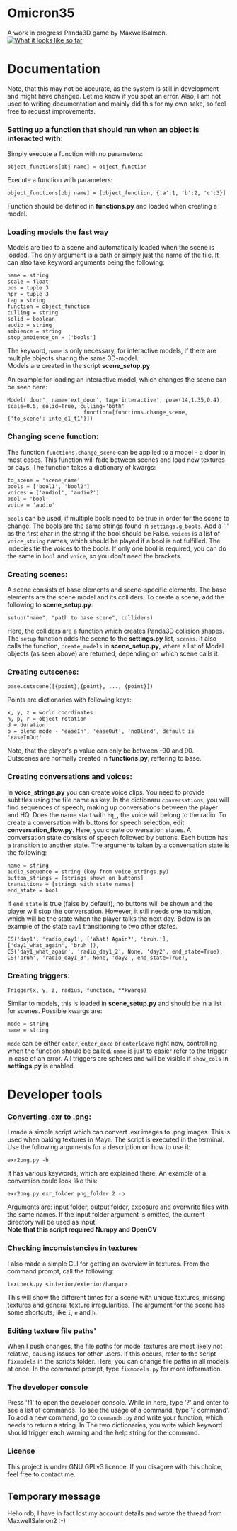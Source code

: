 # Omicron35
A work in progress Panda3D game by MaxwellSalmon.
[![What it looks like so far](https://i.imgur.com/KR57VyA.png)](https://www.youtube.com/watch?v=5HnweyMsE24)

# Documentation
Note, that this may not be accurate, as the system is still in development and might have changed. Let me know if you spot an error. Also, I am not
used to writing documentation and mainly did this for my own sake, so feel free to request improvements. 
### Setting up a function that should run when an object is interacted with:

Simply execute a function with no parameters:

```object_functions[obj name] = object_function```

Execute a function with parameters:

```object_functions[obj name] = [object_function, {'a':1, 'b':2, 'c':3}]```

Function should be defined in **functions.py** and loaded when creating a model.

### Loading models the fast way
Models are tied to a scene and automatically loaded when the scene is loaded. The only argument is a path or simply just the name of the file.
It can also take keyword arguments being the following:

```
name = string
scale = float
pos = tuple 3
hpr = tuple 3
tag = string
function = object_function
culling = string
solid = boolean
audio = string
ambience = string
stop_ambience_on = ['bools']
```
The keyword, ```name``` is only necessary, for interactive models, if there are multiple objects sharing the same 3D-model.<br>
Models are created in the script **scene_setup.py**

An example for loading an interactive model, which changes the scene can be seen here:
```
Model('door', name='ext_door', tag='interactive', pos=(14,1.35,0.4), scale=0.5, solid=True, culling='both'
                        function=[functions.change_scene, {'to_scene':'inte_d1_t1'}])
```

### Changing scene function:
The function  ```functions.change_scene``` can be applied to a model - a door in most cases. This function will fade between scenes and load new textures or days. The function takes a dictionary of kwargs:

```
to_scene = 'scene_name'
bools = ['bool1', 'bool2']
voices = ['audio1', 'audio2']
bool = 'bool'
voice = 'audio'
```

```bools``` can be used, if multiple bools need to be true in order for the scene to change. The bools are the same strings found in ```settings.g_bools```. Add a '!' as the first char in the string if the bool should be False.
```voices``` is a list of ```voice_string``` names, which should be played if a bool is not fulfilled. The indecies tie the voices to the bools. 
If only one bool is required, you can do the same in ```bool``` and ```voice```, so you don't need the brackets.

### Creating scenes:
A scene consists of base elements and scene-specific elements. The base elements are the scene model and its colliders. To create a scene, add the following to **scene_setup.py**:

```setup("name", "path to base scene", colliders)```

Here, the colliders are a function which creates Panda3D collision shapes. The ```setup``` function adds the scene to the **settings.py** list,
```scenes```. It also calls the function, ```create_models``` in **scene_setup.py**, where a list of Model objects (as seen above) are returned,
depending on which scene calls it.

### Creating cutscenes:
```
base.cutscene([{point},{point}, ..., {point}])
```
Points are dictionaries with following keys:
```
x, y, z = world coordinates
h, p, r = object rotation
d = duration
b = blend mode - 'easeIn', 'easeOut', 'noBlend', default is 'easeInOut'
```
Note, that the player's p value can only be between -90 and 90.<br>
Cutscenes are normally created in **functions.py**, reffering to base.

### Creating conversations and voices:
In **voice_strings.py** you can create voice clips. You need to provide subtitles using the file name as key. In the dictionaru `conversations`, you will find sequences of speech, making up conversations between the player and HQ. Does the name start with ```hq_```, the voice will belong to the radio.
To create a conversation with buttons for speech selection, edit **conversation_flow.py**. Here, you create conversation states.
A conversation state consists of speech followed by buttons. Each button has a transition to another state.
The arguments taken by a conversation state is the following:
```
name = string
audio_sequence = string (key from voice_strings.py)
button_strings = [strings shown on buttons]
transitions = [strings with state names]
end_state = bool
```
If `end_state` is true (false by default), no buttons will be shown and the player will stop the conversation. However, it still needs one transition, which will be the state when the player talks the next day.
Below is an example of the state `day1` transitioning to two other states. 

```
CS('day1', 'radio_day1', ['What! Again?', 'bruh.'], ['day1_what_again', 'bruh']),
CS('day1_what_again', 'radio_day1_2', None, 'day2', end_state=True),
CS('bruh', 'radio_day1_3', None, 'day2', end_state=True),
```

### Creating triggers:
```
Trigger(x, y, z, radius, function, **kwargs)
```
Similar to models, this is loaded in **scene_setup.py** and should be in a list for scenes. Possible kwargs are:
```
mode = string
name = string
```
`mode` can be either `enter`, `enter_once` or `enterleave` right now, controlling when the function should be called. `name` is just to easier refer to the trigger in case of an error.
All triggers are spheres and will be visible if `show_cols` in **settings.py** is enabled.

# Developer tools

### Converting .exr to .png:
I made a simple script which can convert .exr images to .png images. This is used when baking textures in Maya. The script is executed in the terminal. Use the following arguments for a description on how to use it:
```
exr2png.py -h
```
It has various keywords, which are explained there. An example of a conversion could look like this:
```
exr2png.py exr_folder png_folder 2 -o
```
Arguments are: input folder, output folder, exposure and overwrite files with the same names. If the input folder argument is omitted, the current directory will be used as input.<br>
**Note that this script required Numpy and OpenCV**

### Checking inconsistencies in textures
I also made a simple CLI for getting an overview in textures. From the command prompt, call the following:
```
texcheck.py <interior/exterior/hangar>
```
This will show the different times for a scene with unique textures, missing textures and general texture irregularities. The argument for the scene has some shortcuts, like `i`, `e` and `h`.

### Editing texture file paths'
When I push changes, the file paths for model textures are most likely not relative, causing issues for other users. If this occurs, refer to the script ```fixmodels``` in the scripts folder. Here, you can change file paths in all models at once. In the command prompt, type ```fixmodels.py``` for more information.

### The developer console
Press 'f1' to open the developer console. While in here, type '?' and enter to see a list of commands. To see the usage of a command, type '? command'.
To add a new command, go to `commands.py` and write your function, which needs to return a string. In The two dictionaries, you write which keyword should trigger each warning and the help string for the command.


### License
This project is under GNU GPLv3 licence.
If you disagree with this choice, feel free to contact me.

## Temporary message
Hello rdb, I have in fact lost my account details and wrote the thread from MaxwellSalmon2 :-)
